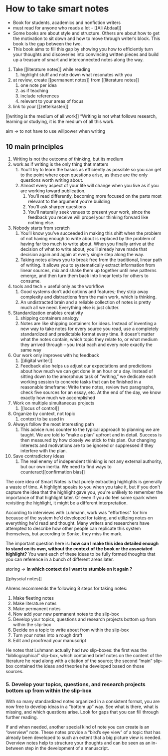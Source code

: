 # How to take smart notes
- Book for students, academics and nonfiction writers
- must read for anyone who reads a lot - [[Ali Abdaal]]
- Some books are about style and structure. Others are about how to get the motivation to sit down and how to move through writer’s block. This book is the gap between the two.
- This book aims to fill this gap by showing you how to efficiently turn your thoughts and discoveries into convincing written pieces and build up a treasure of smart and interconnected notes along the way.


1. Take [[literature notes]] while reading
	1. highlight stuff and note down what resonates with you
2. at review, create [[permanent notes]] from [[literature notes]]
	1. one note per idea
	2. as if teaching
	3. include references
	4. relevant to your areas of focus
3. link to your [[zettelkasten]]


[[writing is the medium of all work]]
“Writing is not what follows research, learning or studying, it is the medium of all this work.

aim -> to not have to use willpower when writing

## 10 main principles
1. Writing is not the outcome of thinking, but its medium
2. work as if writing is the only thing that matters
	1. You’ll try to learn the basics as efficiently as possible so you can get to the point where open questions arise, as these are the only questions worth writing about.
	2. Almost every aspect of your life will change when you live as if you are working toward publication.
		1. You’ll read differently, becoming more focused on the parts most relevant to the argument you’re building
		2. You'll ask sharper questions
		3. You’ll naturally seek venues to present your work, since the feedback you receive will propel your thinking forward like nothing else.
3. Nobody starts from scratch
	1. You’ll know you’ve succeeded in making this shift when the problem of not having enough to write about is replaced by the problem of having far too much to write about. When you finally arrive at the decision of what to write about, you’ll already have made that decision again and again at every single step along the way.
	2. Taking notes allows you to break free from the traditional, linear path of writing. It allows you to systematically extract information from linear sources, mix and shake them up together until new patterns emerge, and then turn them back into linear texts for others to consume.
4. tools and tech = useful only as the workflow
	1. Good systems don’t add options and features; they strip away complexity and distractions from the main work, which is thinking.
	2. An undistracted brain and a reliable collection of notes is pretty much all we need. Everything else is just clutter.
5. Standardization enables creativity
	1. shipping containers analogy
	2. Notes are like shipping containers for ideas. Instead of inventing a new way to take notes for every source you read, use a completely standardized and predictable format every time. It doesn’t matter what the notes contain, which topic they relate to, or what medium they arrived through – you treat each and every note exactly the same way
6. Our work only improves with hq feedback
	1. [[digital writer]]
	2. Feedback also helps us adjust our expectations and predictions about how much we can get done in an hour or a day. Instead of sitting down to the amorphous task of “writing,” we dedicate each working session to concrete tasks that can be finished in a reasonable timeframe: Write three notes, review two paragraphs, check five sources for an essay, etc. At the end of the day, we know exactly how much we accomplished
7. Work on multiple simultaneous projects
	1. [[locus of control]]
8. Organize by context, not topic
	1. context to be used in
9. Always follow the most interesting path
	1. This advice runs counter to the typical approach to planning we are taught. We are told to “make a plan” upfront and in detail. Success is then measured by how closely we stick to this plan. Our changing interests and motivations are to be ignored or suppressed if they interfere with the plan.
10. Save contradictory ideas
	1. The real enemy of independent thinking is not any external authority, but our own inertia. We need to find ways to counteract[[confirmation bias]]

The core idea of Smart Notes is that purely extracting highlights is generally a waste of time. A highlight speaks to you when you take it, but if you don't capture the idea that the highlight gave you, you're unlikely to remember the importance of that highlight later. Or even if you do feel some spark when revisiting the highlight, it might be a different interpretation.

According to interviews with Luhmann, work was "effortless" for him because of the system he'd developed for taking, and utilizing notes on everything he'd read and thought. Many writers and researchers have attempted to describe how other people can replicate this system themselves, but according to Sonke, they miss the mark.

The important question here is: **how can I make this idea detailed enough to stand on its own, without the context of the book or the associated highlight?** You want each of these ideas to be fully formed thoughts that you can reference in a bunch of different areas later.

storing -> **In which context do I want to stumble on it again ?**



[[physcial notes]]


Ahrens recommends the following 8 steps for taking notes:

1.  Make fleeting notes
2.  Make literature notes
3.  Make permanent notes
4.  Now add your new permanent notes to the slip-box
5.  Develop your topics, questions and research projects bottom up from within the slip-box
6.  Decide on a topic to write about from within the slip-box
7.  Turn your notes into a rough draft
8.  Edit and proofread your manuscript


He notes that Luhmann actually had _two_ slip-boxes: the first was the “bibliographical” slip-box, which contained brief notes on the content of the literature he read along with a citation of the source; the second “main” slip-box contained the ideas and theories he developed based on those sources.

### **5. Develop your topics, questions, and research projects bottom up from within the slip-box**

With so many standardized notes organized in a consistent format, you are now free to develop ideas in a “bottom up” way. See what is there, what is missing, and which questions arise. Look for gaps that you can fill through further reading.

If and when needed, another special kind of note you can create is an “overview” note. These notes provide a “bird’s eye view” of a topic that has already been developed to such an extent that a big picture view is needed. Overview notes help to structure your thoughts and can be seen as an in-between step in the development of a manuscript.